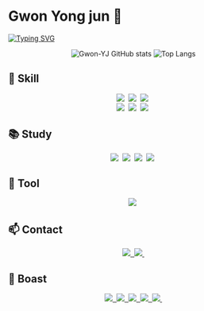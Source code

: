# Gwon Yong jun 👋

<!--
**Gwon-YJ/Gwon-YJ** is a ✨ _special_ ✨ repository because its `README.md` (this file) appears on your GitHub profile.

Here are some ideas to get you started:

- 🔭 I’m currently working on ...
- 🌱 I’m currently learning ...
- 👯 I’m looking to collaborate on ...
- 🤔 I’m looking for help with ...
- 💬 Ask me about ...
- 📫 How to reach me: ...
- 😄 Pronouns: ...
- ⚡ Fun fact: ...
-->

[![Typing SVG](https://readme-typing-svg.demolab.com?font=Black+Han+Sans&size=25&duration=4919&pause=1000&width=435&lines=%EB%B0%B1%EC%97%94%EB%93%9C+%EA%B0%9C%EB%B0%9C%EC%9E%90;%EB%82%98%EB%A7%8C%EC%9D%98+%EA%B8%B8%EC%9D%84+%EA%B1%B8%EC%96%B4%EA%B0%80%EB%A9%B4%EC%84%9C)](https://git.io/typing-svg)

<div align="center">

![Gwon-YJ GitHub stats](https://github-readme-stats.vercel.app/api?username=Gwon-YJ&show_icons=true&theme=radical)
![Top Langs](https://github-readme-stats.vercel.app/api/top-langs/?username=Gwon-YJ&layout=compact)

  </div>

## 🚀 Skill

<div align="center">
  <img src="https://img.shields.io/badge/java-00AAEB.svg?&style=for-the-badge&logo=java&logoColor=white">&nbsp
  <img src="https://img.shields.io/badge/html5-E34F26.svg?style=for-the-badge&logo=html5&logoColor=white">&nbsp
  <img src="https://img.shields.io/badge/javascript-F7DF1E.svg?style=for-the-badge&logo=javascript&logoColor=000000">&nbsp

</div>

<div align="center">
  <img src="https://img.shields.io/badge/css3-1572B6.svg?style=for-the-badge&logo=css3&logoColor=white">&nbsp 
  <img src="https://img.shields.io/badge/spring-6DB33F.svg?&style=for-the-badge&logo=spring&logoColor=white">&nbsp
  <img src="https://img.shields.io/badge/mysql-4479A1.svg?&style=for-the-badge&logo=mysql&logoColor=white">&nbsp
</div>

## 📚 Study
<div align="center">
  <img src="https://img.shields.io/badge/java-00AAEB.svg?&style=for-the-badge&logo=java&logoColor=white">&nbsp
  <img src="https://img.shields.io/badge/spring-6DB33F.svg?&style=for-the-badge&logo=spring&logoColor=white">&nbsp
  <img src="https://img.shields.io/badge/git-FE5196.svg?&style=for-the-badge&logo=git&logoColor=white">&nbsp
  <img src="https://img.shields.io/badge/mysql-4479A1.svg?&style=for-the-badge&logo=mysql&logoColor=white">&nbsp
</div>

## 🧰 Tool
  <div align="center">
     <img src="https://img.shields.io/badge/intellijidea-000000.svg?&style=for-the-badge&logo=intellijidea&logoColor=white">&nbsp
  </div>

## 📫 Contact
<div align="center">
    <a href="mailto:yoyo91828@gmail.com">
    <img src="https://img.shields.io/badge/gmail-CB2029?style=for-the-badge&logo=gmail&logoColor=white">&nbsp
  </a>    
  <a href="mailto:yoyo99828@naver.com">
    <img src="https://img.shields.io/badge/naver-6DB33F?style=for-the-badge&logo=naver&logoColor=white">&nbsp
  </a>
</div>

## 🦚 Boast
<div align="center">
  <a href="http://gwonyj91.dothome.co.kr">
    <img src="https://img.shields.io/badge/portfolio-1EBC8F?style=for-the-badge&logo=portfolio&logoColor=white">&nbsp;
  </a>
  <a href="https://www.youtube.com/@gwonyj91">
    <img src="https://img.shields.io/badge/youtube-FF3333?style=for-the-badge&logo=youtube&logoColor=white">&nbsp;
  </a> 
  <a href="https://blog.naver.com/yoyo99828">
    <img src="https://img.shields.io/badge/blog-6DB33F?style=for-the-badge&logo=naver&logoColor=white">&nbsp;
  </a>  
  <a href="https://gwonyj91.tistory.com/">
    <img src="https://img.shields.io/badge/tistory-000000?style=for-the-badge&logo=tistory&logoColor=white">&nbsp;
  </a>
  <a href="https://velog.io/@gwonyj91">
    <img src="https://img.shields.io/badge/velog-7033FD?style=for-the-badge&logo=velog&logoColor=white">&nbsp;
  </a>
</div>


